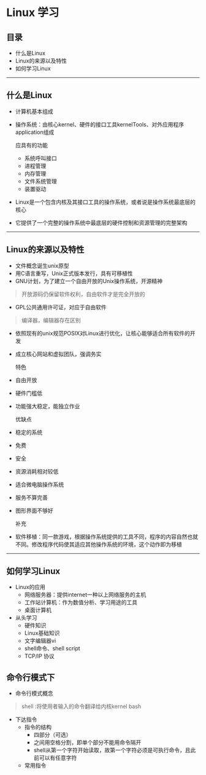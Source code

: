# Linux 学习
## 目录
* 什么是Linux
* Linux的来源以及特性
* 如何学习Linux
---
## 什么是Linux
 * 计算机基本组成
 * 操作系统：由核心kernel、硬件的接口工具kernelTools、对外应用程序application组成

     应具有的功能
     * 系统呼叫接口
     * 进程管理
     * 内存管理
     * 文件系统管理
     * 装置驱动 
 * Linux是一个包含内核及其接口工具的操作系统，或者说是操作系统最底层的核心
 * 它提供了一个完整的操作系统中最底层的硬件控制和资源管理的完整架构
---
## Linux的来源以及特性
 * 文件概念诞生unix原型
 * 用C语言重写，Unix正式版本发行，具有可移植性
 * GNU计划，为了建立一个自由开放的Unix操作系统，开源精神
 > 开放源码仍保留软件权利，自由软件才是完全开放的
 * GPL公共通用许可证，对应于自由软件
 > 编译器，编辑器存在区别
 * 依照现有的unix规范POSIX对Linux进行优化，让核心能够适合所有软件的开发
 * 成立核心网站和虚拟团队，强调务实
   
   特色
 * 自由开放
 * 硬件门槛低
 * 功能强大稳定，能独立作业
   
   优缺点
 * 稳定的系统
 * 免费
 * 安全
 * 资源消耗相对较低
 * 适合微电脑操作系统
 * 服务不算完善
 * 图形界面不够好
   
   补充
 * 软件移植：同一款游戏，根据操作系统提供的工具不同，程序的内容自然也就不同。修改程序代码使其适应其他操作系统的环境，这个动作即为移植
---
## 如何学习Linux
 * Linux的应用
     * 网络服务器：提供internet一种以上网络服务的主机
     * 工作站计算机：作为数值分析、学习用途的工具
     * 桌面计算机
 * 从头学习
     * 硬件知识
     * Linux基础知识
     * 文字编辑器vi
     * shell命令、shell script
     * TCP/IP 协议
## 命令行模式下
 * 命令行模式概念
 > shell :将使用者输入的命令翻译给内核kernel
 > bash
 * 下达指令
     * 指令的结构
         * 四部分（可选）
         * 之间用空格分割，即单个部分不能用命令隔开
         * shell从第一个字符开始读取，故第一个字符必须是可执行命令，且此前可以有任意字符
     * 常用指令
     